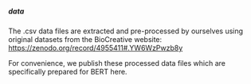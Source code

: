 ##### data
The .csv data files are extracted and pre-processed by ourselves using original datasets from the BioCreative website:
https://zenodo.org/record/4955411#.YW6WzPwzb8y

For convenience, we publish these processed data files which are specifically prepared for BERT here.
